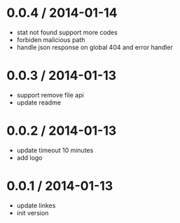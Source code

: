
0.0.4 / 2014-01-14 
==================

  * stat not found support more codes
  * forbiden malicious path
  * handle json response on global 404 and error handler

0.0.3 / 2014-01-13 
==================

  * support remove file api
  * update readme

0.0.2 / 2014-01-13 
==================

  * update timeout 10 minutes
  * add logo

0.0.1 / 2014-01-13 
==================

  * update linkes
  * init version
